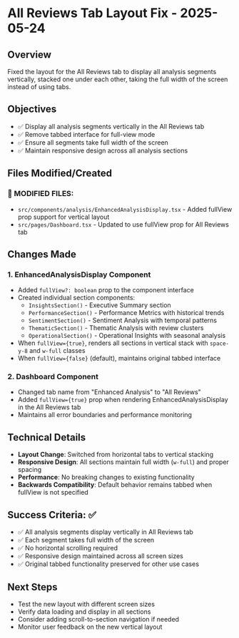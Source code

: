 # All Reviews Tab Layout Fix - 2025-05-24

## Overview
Fixed the layout for the All Reviews tab to display all analysis segments vertically, stacked one under each other, taking the full width of the screen instead of using tabs.

## Objectives
- ✅ Display all analysis segments vertically in the All Reviews tab
- ✅ Remove tabbed interface for full-view mode
- ✅ Ensure all segments take full width of the screen
- ✅ Maintain responsive design across all analysis sections

## Files Modified/Created

### 🔄 MODIFIED FILES:
- `src/components/analysis/EnhancedAnalysisDisplay.tsx` - Added fullView prop support for vertical layout
- `src/pages/Dashboard.tsx` - Updated to use fullView prop for All Reviews tab

## Changes Made

### 1. EnhancedAnalysisDisplay Component
- Added `fullView?: boolean` prop to the component interface
- Created individual section components:
  - `InsightsSection()` - Executive Summary section
  - `PerformanceSection()` - Performance Metrics with historical trends
  - `SentimentSection()` - Sentiment Analysis with temporal patterns
  - `ThematicSection()` - Thematic Analysis with review clusters
  - `OperationalSection()` - Operational Insights with seasonal analysis
- When `fullView={true}`, renders all sections in vertical stack with `space-y-8` and `w-full` classes
- When `fullView={false}` (default), maintains original tabbed interface

### 2. Dashboard Component
- Changed tab name from "Enhanced Analysis" to "All Reviews"
- Added `fullView={true}` prop when rendering EnhancedAnalysisDisplay in the All Reviews tab
- Maintains all error boundaries and performance monitoring

## Technical Details
- **Layout Change**: Switched from horizontal tabs to vertical stacking
- **Responsive Design**: All sections maintain full width (`w-full`) and proper spacing
- **Performance**: No breaking changes to existing functionality
- **Backwards Compatibility**: Default behavior remains tabbed when fullView is not specified

## Success Criteria: ✅
- ✅ All analysis segments display vertically in All Reviews tab
- ✅ Each segment takes full width of the screen
- ✅ No horizontal scrolling required
- ✅ Responsive design maintained across all screen sizes
- ✅ Original tabbed functionality preserved for other use cases

## Next Steps
- Test the new layout with different screen sizes
- Verify data loading and display in all sections
- Consider adding scroll-to-section navigation if needed
- Monitor user feedback on the new vertical layout